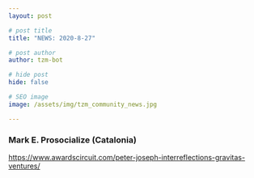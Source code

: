 ```yaml
---
layout: post

# post title
title: "NEWS: 2020-8-27"

# post author
author: tzm-bot

# hide post
hide: false

# SEO image
image: /assets/img/tzm_community_news.jpg

---
```


### Mark E. Prosocialize (Catalonia)

https://www.awardscircuit.com/peter-joseph-interreflections-gravitas-ventures/  


